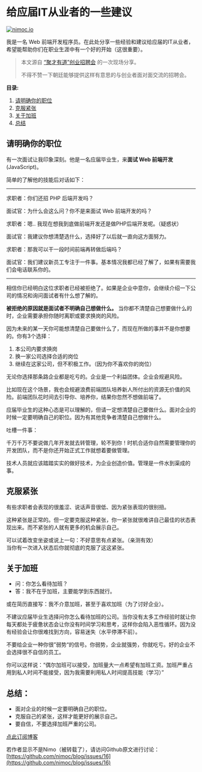 # 给应届IT从业者的一些建议

[![nimoc.io](http://nimoc.io/notice/index.svg)](https://nimoc.io/notice/index.html)

我是一名 Web 前端开发程序员。在此处分享一些经验和建议给应届的IT从业者，希望能帮助你们在职业生涯中有一个好的开始（这很重要）。

> 本文源自 [“聚才有道”创业招聘会](http://weibo.com/p/1001603824650017720092) 的一次现场分享。
> 
> 不得不赞一下朝廷能够提供这样有意思的与创业者面对面交流的招聘会。

**目录:**  
1. [请明确你的职位](#hash_position1)
2. [克服紧张](#hash_relax2)
3. [关于加班](#hash_overtime3)
4. [总结](#hash_summarize4)

<a title="请明确你的职位" name="hash_position1"></a>
## 请明确你的职位

有一次面试让我印象深刻。他是一名应届毕业生，来**面试 Web 前端开发**(JavaScript)。

简单的了解他的技能后对话如下：

---

求职者：你们还招 PHP 后端开发吗？

面试官：为什么会这么问？你不是来面试 Web 前端开发的吗？

求职者：嗯.. 我现在想我到底做前端开发还是做PHP后端开发呢。（疑惑状）

面试官：我建议你想清楚选什么，选择好了以后就一直向这方面努力。

求职者：那我可以干一段时间前端再转做后端吗？

面试官：我们建议新员工专注于一件事。基本情况我都已经了解了，如果有需要我们会电话联系你的。

---

相信你已经明白这位求职者已经被拒绝了。如果是企业中意你，会继续介绍一下公司的情况和询问面试者有什么想了解的。

**被拒绝的原因就是面试者不明确自己想做什么。** 当你都不清楚自己想要做什么的时，企业需要承担你随时离职或要求换岗的风险。

因为未来的某一天你可能想清楚自己要做什么了，而现在所做的事并不是你想要的。你有3个选择：
1. 本公司内要求换岗
2. 换一家公司选择合适的岗位
3. 继续在这家公司，但不积极工作。（因为你不喜欢你的岗位）

无论你选择那条路企业都是吃亏的。企业是一个利益团体。企业会规避风险。

比如现在这个场景，我也会规避浪费前端团队培养新人所付出的资源无价值的风险。前端团队花时间去引导你、培养你，结果你忽然不想做前端了。

应届毕业生的这种心态是可以理解的，但请一定想清楚自己要做什么。面对企业的时候一定要明确自己的职位。因为有其他竞争者清楚自己想做什么。

吐槽一件事：

千万千万不要说做几年开发就去转管理，轮不到你！时机合适你自然需要管理你的开发团队，而不是你还开始正式工作就想着要做管理。

技术人员就应该踏踏实实的做好技术，为企业创造价值。管理是一件水到渠成的事。

<a title="克服紧张" name="hash_relax2"></a>
## 克服紧张

有些求职者会表现的很羞涩、说话声音很低、因为紧张表现的很别扭。

这种紧张是正常的。但一定要克服这种紧张，你一紧张就很难讲自己最佳的状态表现出来。而不紧张的人就有更多的机会展示自己。

可以试着改变坐姿或说上一句：不好意思有点紧张。（亲测有效）  
当你有一次进入状态后你就彻底的克服了这这紧张。

<a title="关于加班" name="hash_overtime3"></a>
## 关于加班
- 问：你怎么看待加班？
- 答：我不在乎加班，主要能学到东西就行。

或在简历直接写：我不介意加班，甚至于喜欢加班（为了讨好企业）。

不建议应届毕业生选择问你怎么看待加班的公司。当你没有太多工作经验时就让你每天都处于疲惫状态会让你没有时间学习和思考，这样你会陷入恶性循环。因为没有经验会让你很难找到方向，容易迷失（水平停滞不前）。

不要给企业一种你很”弱势“的信号。你弱势，企业就强势，你就吃亏。好的企业不会选择很不自信的员工。

你可以这样说：“偶尔加班可以接受，加班量大一点希望有加班工资。加班严重占用到私人时间不能接受，因为我需要利用私人时间提高技能（学习）”

<a title="总结" name="hash_summarize4"></a>
## 总结：
- 面对企业的时候一定要明确自己的职位。
- 克服自己的紧张，这样才能更好的展示自己。
- 要自信，不要选择加班严重的公司。

[点此订阅博客](https://github.com/nimoc/blog/issues/15)

若作者显示不是Nimo（被转载了），请访问Github原文进行讨论：[https://github.com/nimoc/blog/issues/16](https://github.com/nimoc/blog/issues/16)

<script src="https://utteranc.es/client.js"
        repo="nimoc/blog"
        issue-number="16"
        theme="github-light"
        crossorigin="anonymous"
        async>
</script>